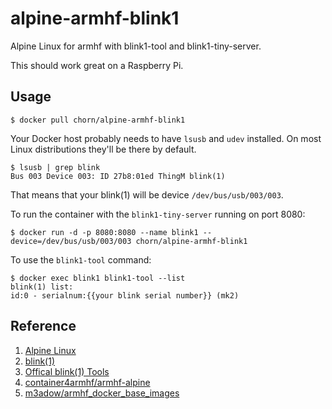 # alpine-armhf-blink1

Alpine Linux for armhf with blink1-tool and blink1-tiny-server.

This should work great on a Raspberry Pi.

## Usage

```
$ docker pull chorn/alpine-armhf-blink1
```

Your Docker host probably needs to have `lsusb` and `udev` installed. On most Linux distributions they'll be there by default.

```
$ lsusb | grep blink
Bus 003 Device 003: ID 27b8:01ed ThingM blink(1)
```

That means that your blink(1) will be device `/dev/bus/usb/003/003`.

To run the container with the `blink1-tiny-server` running on port 8080:

```
$ docker run -d -p 8080:8080 --name blink1 --device=/dev/bus/usb/003/003 chorn/alpine-armhf-blink1
```

To use the `blink1-tool` command:

```
$ docker exec blink1 blink1-tool --list
blink(1) list:
id:0 - serialnum:{{your blink serial number}} (mk2)
```


## Reference

1. [Alpine Linux](http://alpinelinux.org)
2. [blink(1)](blink1.thingm.com)
3. [Offical blink(1) Tools](https://github.com/todbot/blink1)
4. [container4armhf/armhf-alpine](https://hub.docker.com/r/container4armhf/armhf-alpine/)
5. [m3adow/armhf_docker_base_images](https://github.com/m3adow/armhf_docker_base_images)



